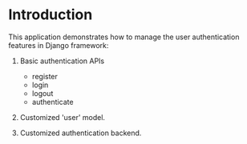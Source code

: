 # Introduction

This application demonstrates how to manage the user authentication features in Django framework:

1. Basic authentication APIs
    * register
    * login
    * logout
    * authenticate

2. Customized 'user' model.

3. Customized authentication backend.